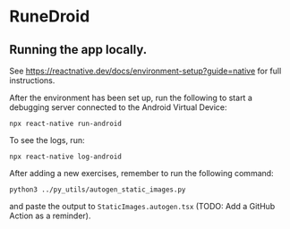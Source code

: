 # RuneDroid

## Running the app locally.

See https://reactnative.dev/docs/environment-setup?guide=native for full instructions.

After the environment has been set up, run the following to start a debugging server connected to the Android Virtual Device:

```
npx react-native run-android
```

To see the logs, run:
```
npx react-native log-android
```

After adding a new exercises, remember to run the following command:
```
python3 ../py_utils/autogen_static_images.py
```
and paste the output to `StaticImages.autogen.tsx` (TODO: Add a GitHub Action as a reminder).